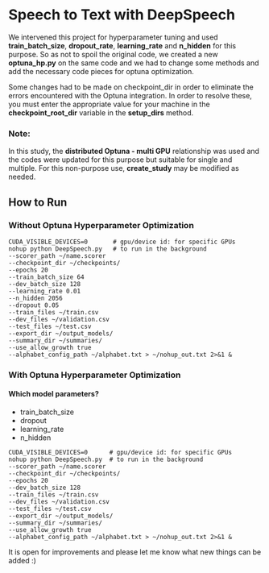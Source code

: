 # Speech to Text with DeepSpeech

We intervened this project for hyperparameter tuning and used <b>train_batch_size</b>, <b>dropout_rate</b>, <b>learning_rate</b> and <b>n_hidden</b> for this purpose. So as not to spoil the original code, we created a new <b>optuna_hp.py</b> on the same code and we had to change some methods and add the necessary code pieces for optuna optimization.

Some changes had to be made on checkpoint_dir in order to eliminate the errors encountered with the Optuna integration. In order to resolve these, you must enter the appropriate value for your machine in the <b>checkpoint_root_dir</b> variable in the <b>setup_dirs</b> method.

<h3> <b>Note:</b> </h3> In this study, the <b>distributed Optuna - multi GPU</b> relationship was used and the codes were updated for this purpose but suitable for single and multiple. For this non-purpose use, <b>create_study</b> may be modified as needed.

## How to Run

### Without Optuna Hyperparameter Optimization
```
CUDA_VISIBLE_DEVICES=0       # gpu/device id: for specific GPUs
nohup python DeepSpeech.py   # to run in the background
--scorer_path ~/name.scorer
--checkpoint_dir ~/checkpoints/
--epochs 20     
--train_batch_size 64   
--dev_batch_size 128   
--learning_rate 0.01   
--n_hidden 2056 
--dropout 0.05
--train_files ~/train.csv 
--dev_files ~/validation.csv
--test_files ~/test.csv
--export_dir ~/output_models/
--summary_dir ~/summaries/ 
--use_allow_growth true
--alphabet_config_path ~/alphabet.txt > ~/nohup_out.txt 2>&1 &
```

### With Optuna Hyperparameter Optimization
#### Which model parameters?
- train_batch_size
- dropout
- learning_rate
- n_hidden
```
CUDA_VISIBLE_DEVICES=0      # gpu/device id: for specific GPUs
nohup python DeepSpeech.py  # to run in the background
--scorer_path ~/name.scorer
--checkpoint_dir ~/checkpoints/
--epochs 20  
--dev_batch_size 128
--train_files ~/train.csv 
--dev_files ~/validation.csv
--test_files ~/test.csv
--export_dir ~/output_models/
--summary_dir ~/summaries/ 
--use_allow_growth true
--alphabet_config_path ~/alphabet.txt > ~/nohup_out.txt 2>&1 &
```

It is open for improvements and please let me know what new things can be added :)
